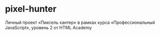 # pixel-hunter
Личный проект «Пиксель хантер» в рамках курса «Профессиональный JavaScript», уровень 2 от HTML Academy

